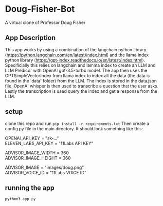 # Doug-Fisher-Bot
A virtual clone of Professor Doug Fisher

## App Description
This app works by using a combination of the langchain python library (https://python.langchain.com/en/latest/index.html) and the llama index python library (https://gpt-index.readthedocs.io/en/latest/index.html).
Specificially this relies on langchain and lamma index to create an LLM and LLM Predicor with OpenAI gpt-3.5-turbo model. The app then uses the GPTSimpleVectorIndex from llama index to index all the data (the data is found in the 'data' folder) from the LLM.
The index is stored in the data.json file. OpenAI whisper is then used to transcribe a question that the user asks. Lastly the transcription is used query the index and get a response from the LLM.

## setup
clone this repo and run
`
pip install -r requirements.txt
`
Then create a config.py file in the main directory. It should look something like this:  

OPENAI_API_KEY = "sk-..."  
ELEVEN_LABS_API_KEY = "11Labs API KEY"  

ADVISOR_IMAGE_WIDTH = 360  
ADVISOR_IMAGE_HEIGHT = 360  

ADVISOR_IMAGE = "images/doug.png"  
ADVISOR_VOICE_ID = "11Labs VOICE ID"

## running the app
`
python3 app.py
`
